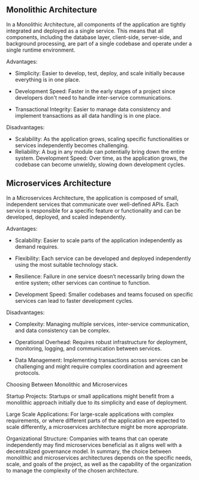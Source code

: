 ## Monolithic Architecture

In a Monolithic Architecture, all components of the application are tightly integrated and deployed as a single service. This means that all components, including the database layer, client-side, server-side, and background processing, are part of a single codebase and operate under a single runtime environment.

Advantages:

- Simplicity: Easier to develop, test, deploy, and scale initially because everything is in one place.

- Development Speed: Faster in the early stages of a project since developers don't need to handle inter-service communications.

- Transactional Integrity: Easier to manage data consistency and implement transactions as all data handling is in one place.

Disadvantages:

- Scalability: As the application grows, scaling specific functionalities or services independently becomes challenging.
- Reliability: A bug in any module can potentially bring down the entire system.
Development Speed: Over time, as the application grows, the codebase can become unwieldy, slowing down development cycles.


## Microservices Architecture

In a Microservices Architecture, the application is composed of small, independent services that communicate over well-defined APIs. Each service is responsible for a specific feature or functionality and can be developed, deployed, and scaled independently.

Advantages:

- Scalability: Easier to scale parts of the application independently as demand requires.

- Flexibility: Each service can be developed and deployed independently using the most suitable technology stack.

- Resilience: Failure in one service doesn’t necessarily bring down the entire system; other services can continue to function.

- Development Speed: Smaller codebases and teams focused on specific services can lead to faster development cycles.

Disadvantages:

- Complexity: Managing multiple services, inter-service communication, and data consistency can be complex.

- Operational Overhead: Requires robust infrastructure for deployment, monitoring, logging, and communication between services.

- Data Management: Implementing transactions across services can be challenging and might require complex coordination and agreement protocols.

Choosing Between Monolithic and Microservices

Startup Projects: Startups or small applications might benefit from a monolithic approach initially due to its simplicity and ease of deployment.

Large Scale Applications: For large-scale applications with complex requirements, or where different parts of the application are expected to scale differently, a microservices architecture might be more appropriate.

Organizational Structure: Companies with teams that can operate independently may find microservices beneficial as it aligns well with a decentralized governance model.
In summary, the choice between monolithic and microservices architectures depends on the specific needs, scale, and goals of the project, as well as the capability of the organization to manage the complexity of the chosen architecture.